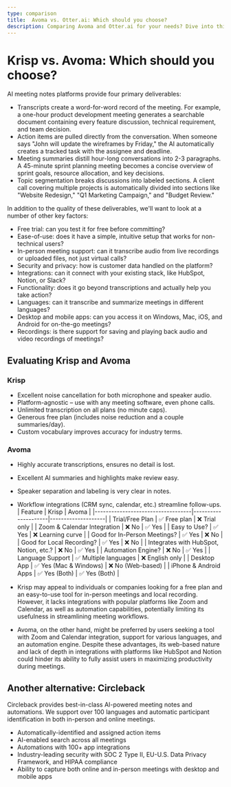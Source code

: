 ```yaml
---
type: comparison
title:  Avoma vs. Otter.ai: Which should you choose?
description: Comparing Avoma and Otter.ai for your needs? Dive into this article to evaluate both tools and discover an alternative, Circleback.
---
```


# Krisp vs. Avoma: Which should you choose?  
AI meeting notes platforms provide four primary deliverables:  
  
* Transcripts create a word-for-word record of the meeting. For example, a one-hour product development meeting generates a searchable document containing every feature discussion, technical requirement, and team decision.  
* Action items are pulled directly from the conversation. When someone says "John will update the wireframes by Friday," the AI automatically creates a tracked task with the assignee and deadline.  
* Meeting summaries distill hour-long conversations into 2-3 paragraphs. A 45-minute sprint planning meeting becomes a concise overview of sprint goals, resource allocation, and key decisions.  
* Topic segmentation breaks discussions into labeled sections. A client call covering multiple projects is automatically divided into sections like "Website Redesign," "Q1 Marketing Campaign," and "Budget Review."  
  
In addition to the quality of these deliverables, we'll want to look at a number of other key factors:  
  
* Free trial: can you test it for free before committing?  
* Ease-of-use: does it have a simple, intuitive setup that works for non-technical users?  
* In-person meeting support: can it transcribe audio from live recordings or uploaded files, not just virtual calls?  
* Security and privacy: how is customer data handled on the platform?  
* Integrations: can it connect with your existing stack, like HubSpot, Notion, or Slack?  
* Functionality: does it go beyond transcriptions and actually help you take action?  
* Languages: can it transcribe and summarize meetings in different languages?  
* Desktop and mobile apps: can you access it on Windows, Mac, iOS, and Android for on-the-go meetings?  
* Recordings: is there support for saving and playing back audio and video recordings of meetings?    
## Evaluating Krisp and Avoma  
### Krisp
- Excellent noise cancellation for both microphone and speaker audio.
- Platform-agnostic – use with any meeting software, even phone calls.
- Unlimited transcription on all plans (no minute caps).
- Generous free plan (includes noise reduction and a couple summaries/day).
- Custom vocabulary improves accuracy for industry terms.

### Avoma
- Highly accurate transcriptions, ensures no detail is lost.
- Excellent AI summaries and highlights make review easy.
- Speaker separation and labeling is very clear in notes.
- Workflow integrations (CRM sync, calendar, etc.) streamline follow-ups.  
| Feature                           | Krisp               | Avoma              |
|-----------------------------------|---------------------|--------------------|
| Trial/Free Plan                   | ✅ Free plan        | ❌ Trial only       |
| Zoom & Calendar Integration       | ❌ No               | ✅ Yes             |
| Easy to Use?                      | ✅ Yes              | ❌ Learning curve   |
| Good for In-Person Meetings?      | ✅ Yes              | ❌ No              |
| Good for Local Recording?         | ✅ Yes              | ❌ No              |
| Integrates with HubSpot, Notion, etc.? | ❌ No           | ✅ Yes             |
| Automation Engine?                | ❌ No               | ✅ Yes             |
| Language Support                  | ✅ Multiple languages | ❌ English only  |
| Desktop App                       | ✅ Yes (Mac & Windows) | ❌ No (Web-based) |
| iPhone & Android Apps             | ✅ Yes (Both)       | ✅ Yes (Both)      |  
- Krisp may appeal to individuals or companies looking for a free plan and an easy-to-use tool for in-person meetings and local recording. However, it lacks integrations with popular platforms like Zoom and Calendar, as well as automation capabilities, potentially limiting its usefulness in streamlining meeting workflows.

- Avoma, on the other hand, might be preferred by users seeking a tool with Zoom and Calendar integration, support for various languages, and an automation engine. Despite these advantages, its web-based nature and lack of depth in integrations with platforms like HubSpot and Notion could hinder its ability to fully assist users in maximizing productivity during meetings.  
## Another alternative: Circleback  
Circleback provides best-in-class AI-powered meeting notes and automations. We support over 100 languages and automatic participant identification in both in-person and online meetings.  
  
* Automatically-identified and assigned action items  
* AI-enabled search across all meetings  
* Automations with 100+ app integrations  
* Industry-leading security with SOC 2 Type II, EU-U.S. Data Privacy Framework, and HIPAA compliance  
* Ability to capture both online and in-person meetings with desktop and mobile apps  